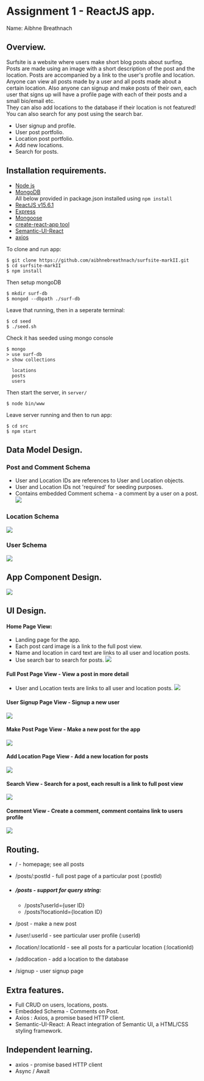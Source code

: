 # Assignment 1 - ReactJS app.

Name: Aibhne Breathnach

## Overview.
Surfsite is a website where users make short blog posts about surfing. Posts
are made using an image with a short description of the post and the location. Posts are accompanied
by a link to the user's profile and location.<br>
Anyone can view all posts made by a user and all posts made about a certain location.
Also anyone can signup and make posts of their own, each user that signs up will have a profile page
with each of their posts and a small bio/email etc. <br>
They can also add locations to the database if their location is not featured!<br>
You can also search for any post using the search bar.

 
 + User signup and profile.
 + User post portfolio.
 + Location post portfolio.
 + Add new locations.
 + Search for posts.

## Installation requirements.
+ [Node js](https://nodejs.org/en/)
+ [MongoDB](https://www.mongodb.com/)
<br> All below provided in package.json installed using ```npm install```
+ [ReactJS v15.6.1](https://reactjs.org/)
+ [Express](https://github.com/expressjs/express)
+ [Mongoose](http://mongoosejs.com/)
+ [create-react-app tool](https://github.com/facebookincubator/create-react-app)
+ [Semantic-UI-React](https://react.semantic-ui.com)
+ [axios](https://github.com/axios/axios)

To clone and run app:
```
$ git clone https://github.com/aibhnebreathnach/surfsite-markII.git
$ cd surfsite-markII
$ npm install
```

Then setup mongoDB
```
$ mkdir surf-db
$ mongod --dbpath ./surf-db
```
Leave that running, then in a seperate terminal:
```
$ cd seed
$ ./seed.sh
```
Check it has seeded using mongo console
```
$ mongo
> use surf-db
> show collections

  locations
  posts
  users
```
Then start the server, in ```server/```
```
$ node bin/www
```
Leave server running and then to run app:
```
$ cd src
$ npm start
```

## Data Model Design.

### Post and Comment Schema
+ User and Location IDs are references to User and Location objects.
+ User and Location IDs not 'required' for seeding purposes.
+ Contains embedded Comment schema - a comment by a user on a post.
![][post_schema]

### Location Schema
![][location_schema]

### User Schema
![][user_schema]

## App Component Design.
![][component_design]

## UI Design.

#### Home Page View: <br> 
+ Landing page for the app.
+ Each post card image is a link to the full post view.
+ Name and location in card text are links to all user and location posts.
+ Use search bar to search for posts.
![][home_view]

#### Full Post Page View - View a post in more detail <br>
+ User and Location texts are links to all user and location posts.
![][full_post_view]

#### User Signup Page View - Signup a new user <br>
![][signup_view]

#### Make Post Page View - Make a new post for the app <br>
![][post_view]

#### Add Location Page View - Add a new location for posts <br>
![][addlocation_view]

#### Search View - Search for a post, each result is a link to full post view <br>
![][search_view]

#### Comment View - Create a comment, comment contains link to users profile
![][comment_view]

## Routing.

+ / - homepage; see all posts
+ /posts/:postId - full post page of a particular post (:postId)
+ ##### /posts - support for query string:
  + /posts?userId={user ID}
  + /posts?locationId={location ID}

+ /post - make a new post
+ /user/:userId - see particular user profile (:userId)
+ /location/:locationId - see all posts for a particular location (:locationId)
+ /addlocation - add a location to the database
+ /signup - user signup page

## Extra features.
+ Full CRUD on users, locations, posts.
+ Embedded Schema - Comments on Post.
+ Axios : Axios, a promise based HTTP client.
+ Semantic-UI-React: A React integration of Semantic UI, a HTML/CSS styling framework.

## Independent learning.
+ axios - promise based HTTP client
+ Async / Await


[post_schema]: ./images/Post_schema.png
[location_schema]: ./images/Location_schema.png
[user_schema]: ./images/User_schema.png

[component_design]: ./images/component_design.png

[home_view]: ./images/home_view.png
[full_post_view]: ./images/full_post_view.png
[signup_view]: ./images/signup_view.png
[post_view]: ./images/post_view.png
[addlocation_view]: ./images/addlocation_view.png
[search_view]: ./images/search_view.png
[comment_view]: ./images/comment_view.png